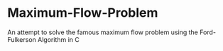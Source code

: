 # Maximum-Flow-Problem
An attempt to solve the famous maximum flow problem using the Ford-Fulkerson Algorithm in C
